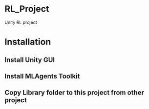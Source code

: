 # RL_Project
Unity RL project

# Installation

## Install Unity GUI

## Install MLAgents Toolkit

## Copy Library folder to this project from other project
